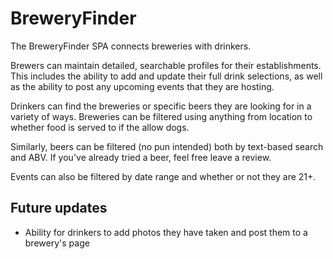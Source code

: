 # BreweryFinder
The BreweryFinder SPA connects breweries with drinkers.

Brewers can maintain detailed, searchable profiles for their establishments. This includes the ability to add and update their full drink selections, as well as the ability to post any upcoming events that they are hosting.

Drinkers can find the breweries or specific beers they are looking for in a variety of ways. Breweries can be filtered using anything from location to whether food is served to if the allow dogs.

Similarly, beers can be filtered (no pun intended) both by text-based search and ABV. If you've already tried a beer, feel free leave a review.

Events can also be filtered by date range and whether or not they are 21+.

## Future updates
- Ability for drinkers to add photos they have taken and post them to a brewery's page
